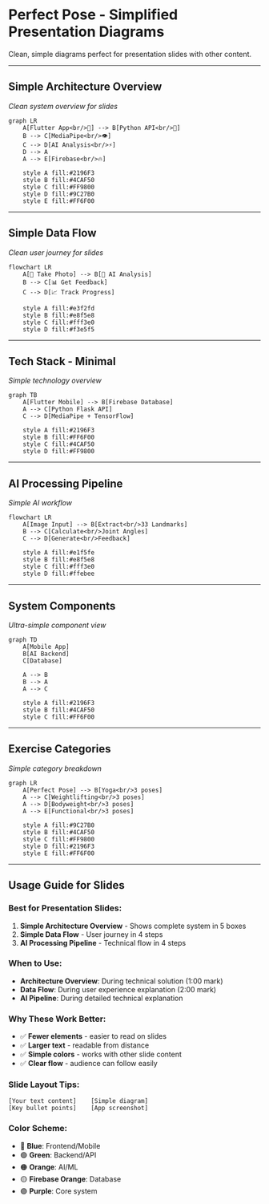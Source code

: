 # Perfect Pose - Simplified Presentation Diagrams

Clean, simple diagrams perfect for presentation slides with other content.

---

## **Simple Architecture Overview** 
*Clean system overview for slides*

```mermaid
graph LR
    A[Flutter App<br/>📱] --> B[Python API<br/>🤖]
    B --> C[MediaPipe<br/>👁️]
    C --> D[AI Analysis<br/>⚡]
    D --> A
    A --> E[Firebase<br/>🔥]
    
    style A fill:#2196F3
    style B fill:#4CAF50
    style C fill:#FF9800
    style D fill:#9C27B0
    style E fill:#FF6F00
```

---

## **Simple Data Flow**
*Clean user journey for slides*

```mermaid
flowchart LR
    A[📸 Take Photo] --> B[🤖 AI Analysis]
    B --> C[📊 Get Feedback]
    C --> D[📈 Track Progress]
    
    style A fill:#e3f2fd
    style B fill:#e8f5e8
    style C fill:#fff3e0
    style D fill:#f3e5f5
```

---

## **Tech Stack - Minimal**
*Simple technology overview*

```mermaid
graph TB
    A[Flutter Mobile] --> B[Firebase Database]
    A --> C[Python Flask API]
    C --> D[MediaPipe + TensorFlow]
    
    style A fill:#2196F3
    style B fill:#FF6F00
    style C fill:#4CAF50
    style D fill:#FF9800
```

---

## **AI Processing Pipeline**
*Simple AI workflow*

```mermaid
flowchart LR
    A[Image Input] --> B[Extract<br/>33 Landmarks]
    B --> C[Calculate<br/>Joint Angles]
    C --> D[Generate<br/>Feedback]
    
    style A fill:#e1f5fe
    style B fill:#e8f5e8
    style C fill:#fff3e0
    style D fill:#ffebee
```

---

## **System Components**
*Ultra-simple component view*

```mermaid
graph TD
    A[Mobile App]
    B[AI Backend]
    C[Database]
    
    A --> B
    B --> A
    A --> C
    
    style A fill:#2196F3
    style B fill:#4CAF50
    style C fill:#FF6F00
```

---

## **Exercise Categories**
*Simple category breakdown*

```mermaid
graph LR
    A[Perfect Pose] --> B[Yoga<br/>3 poses]
    A --> C[Weightlifting<br/>3 poses]
    A --> D[Bodyweight<br/>3 poses]
    A --> E[Functional<br/>3 poses]
    
    style A fill:#9C27B0
    style B fill:#4CAF50
    style C fill:#FF9800
    style D fill:#2196F3
    style E fill:#FF6F00
```

---

## **Usage Guide for Slides**

### **Best for Presentation Slides:**
1. **Simple Architecture Overview** - Shows complete system in 5 boxes
2. **Simple Data Flow** - User journey in 4 steps
3. **AI Processing Pipeline** - Technical flow in 4 steps

### **When to Use:**
- **Architecture Overview**: During technical solution (1:00 mark)
- **Data Flow**: During user experience explanation (2:00 mark)  
- **AI Pipeline**: During detailed technical explanation

### **Why These Work Better:**
- ✅ **Fewer elements** - easier to read on slides
- ✅ **Larger text** - readable from distance
- ✅ **Simple colors** - works with other slide content
- ✅ **Clear flow** - audience can follow easily

### **Slide Layout Tips:**
```
[Your text content]    [Simple diagram]
[Key bullet points]    [App screenshot]
```

### **Color Scheme:**
- 🔵 **Blue**: Frontend/Mobile
- 🟢 **Green**: Backend/API
- 🟠 **Orange**: AI/ML
- 🟡 **Firebase Orange**: Database
- 🟣 **Purple**: Core system 
